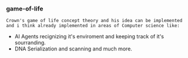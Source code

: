 ### game-of-life
`Crown's game of life concept theory and his idea can be implemented and i think
already implemented in areas of Computer science like:
`
- AI Agents recignizing it's enviroment and keeping track of it's sourranding.
- DNA Serialization and scanning and much more.

